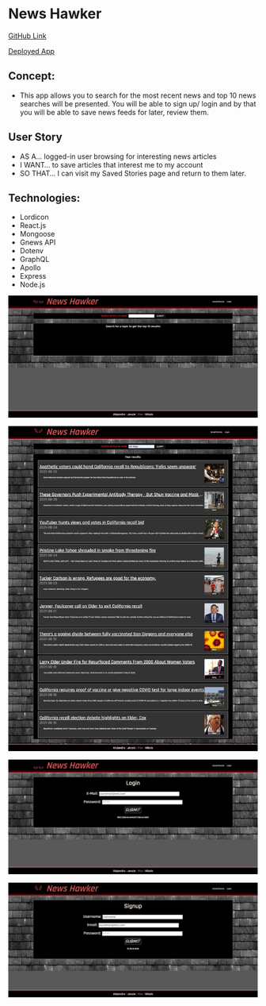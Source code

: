 # News Hawker

[GitHub Link](https://github.com/maxwellstickels/news-hawker)

[Deployed App](https://news-hawker.herokuapp.com/)

## Concept:
* This app allows you to search for the most recent news and top 10 news searches will be presented. You will be able to sign up/ login and by that you will be able to save news feeds for later, review them.

## User Story
* AS A… logged-in user browsing for interesting news articles
* I WANT… to save articles that interest me to my account
* SO THAT… I can visit my Saved Stories page and return to them later.

## Technologies: 
* Lordicon 
* React.js
* Mongoose
* Gnews API
* Dotenv
* GraphQL
* Apollo
* Express
* Node.js


![Screenshoot](client\public\1.png)


![Screenshoot](client\public\2.png)


![Screenshoot](client\public\3.png)


![Screenshoot](client\public\4.png)